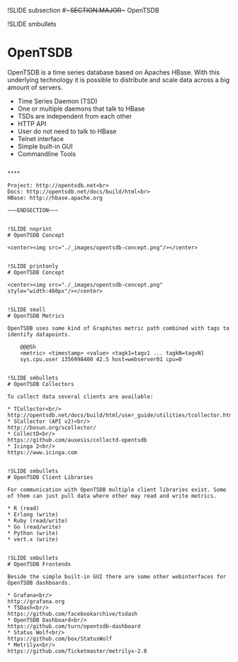 !SLIDE subsection
#~~~SECTION:MAJOR~~~ OpenTSDB


!SLIDE smbullets
# OpenTSDB

OpenTSDB is a time series database based on Apaches HBase. With this underlying technology it is possible to distribute and scale data across a big amount of servers.

* Time Series Daemon (TSD)
 * One or multiple daemons that talk to HBase
 * TSDs are independent from each other
* HTTP API
 * User do not need to talk to HBase
* Telnet interface
* Simple built-in GUI
* Commandline Tools

~~~SECTION:handouts~~~

****

Project: http://opentsdb.net<br>
Docs: http://opentsdb.net/docs/build/html<br>
HBase: http://hbase.apache.org

~~~ENDSECTION~~~


!SLIDE noprint
# OpenTSDB Concept

<center><img src="./_images/opentsdb-concept.png"/></center>


!SLIDE printonly
# OpenTSDB Concept

<center><img src="./_images/opentsdb-concept.png" style="width:460px"/></center>


!SLIDE small
# OpenTSDB Metrics

OpenTSDB uses some kind of Graphites metric path combined with tags to identify datapoints.

    @@@Sh
    <metric> <timestamp> <value> <tagk1=tagv1 ... tagkN=tagvN]
    sys.cpu.user 1356998400 42.5 host=webserver01 cpu=0


!SLIDE smbullets
# OpenTSDB Collectors

To collect data several clients are available:

* TCollector<br/>
http://opentsdb.net/docs/build/html/user_guide/utilities/tcollector.html
* SCollector (API v2)<br/>
http://bosun.org/scollector/
* CollectD<br/>
https://github.com/auxesis/collectd-opentsdb
* Icinga 2<br/>
https://www.icinga.com


!SLIDE smbullets
# OpenTSDB Client Libraries

For communication with OpenTSDB multiple client libraries exist. Some of them can just pull data where other may read and write metrics.

* R (read) 
* Erlang (write)
* Ruby (read/write)
* Go (read/write) 
* Python (write)
* vert.x (write)


!SLIDE smbullets
# OpenTSDB Frontends

Beside the simple built-in GUI there are some other webinterfaces for OpenTSDB dashboards.

* Grafana<br/>
http://grafana.org
* TSDash<br/>
https://github.com/facebookarchive/tsdash
* OpenTSDB Dashboard<br/>
https://github.com/turn/opentsdb-dashboard
* Status Wolf<br/>
https://github.com/box/StatusWolf
* Metrilyx<br/>
https://github.com/Ticketmaster/metrilyx-2.0
